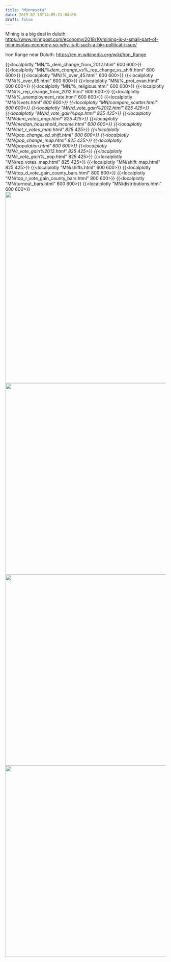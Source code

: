 ```yaml
---
title: "Minnesota"
date: 2019-02-10T14:05:21-04:00
draft: false
---
```


Mining is a big deal in duluth: https://www.minnpost.com/economy/2018/10/mining-is-a-small-part-of-minnesotas-economy-so-why-is-it-such-a-big-political-issue/

Iron Range near Duluth: https://en.m.wikipedia.org/wiki/Iron_Range

{{<localplotly "MN/%_dem_change_from_2012.html" 600 600>}}
{{<localplotly "MN/%_dem_change_vs_%_rep_change_vs_shift.html" 600 600>}}
{{<localplotly "MN/%_over_45.html" 600 600>}}
{{<localplotly "MN/%_over_65.html" 600 600>}}
{{<localplotly "MN/%_prot_evan.html" 600 600>}}
{{<localplotly "MN/%_religious.html" 600 600>}}
{{<localplotly "MN/%_rep_change_from_2012.html" 600 600>}}
{{<localplotly "MN/%_unemployment_rate.html" 600 600>}}
{{<localplotly "MN/%_vets.html" 600 600>}}
{{<localplotly "MN/compare_scatter.html" 600 600>}}
{{<localplotly "MN/d_vote_gain_%_2012.html" 825 425>}}
{{<localplotly "MN/d_vote_gain_%_pop.html" 825 425>}}
{{<localplotly "MN/dem_votes_map.html" 825 425>}}
{{<localplotly "MN/median_household_income.html" 600 600>}}
{{<localplotly "MN/net_r_votes_map.html" 825 425>}}
{{<localplotly "MN/pop_change_ed_shift.html" 600 600>}}
{{<localplotly "MN/pop_change_map.html" 825 425>}}
{{<localplotly "MN/population.html" 600 600>}}
{{<localplotly "MN/r_vote_gain_%_2012.html" 825 425>}}
{{<localplotly "MN/r_vote_gain_%_pop.html" 825 425>}}
{{<localplotly "MN/rep_votes_map.html" 825 425>}}
{{<localplotly "MN/shift_map.html" 825 425>}}
{{<localplotly "MN/shifts.html" 600 600>}}
{{<localplotly "MN/top_d_vote_gain_county_bars.html" 800 600>}}
{{<localplotly "MN/top_r_vote_gain_county_bars.html" 800 600>}}
{{<localplotly "MN/turnout_bars.html" 600 600>}}
{{<localplotly "MN/distributions.html" 600 600>}}
<img src="/MN/net_gop_votes_waterfall.png" width="600" height="600" />
<img src="/MN/r_votes_waterfall.png" width="600" height="600" />
<img src="/MN/d_votes_waterfall.png" width="600" height="600" />
<img src="/MN/tot_votes_waterfall.png" width="600" height="600" />
